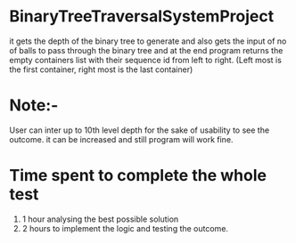# BinaryTreeTraversalSystemProject
it gets the depth of the binary tree to generate and also gets the input of no of balls to pass through the binary tree and at the end program returns the empty containers list with their sequence id from left to right. (Left most is the first container, right most is the last container)

# Note:- 
User can inter up to 10th level depth for the sake of usability to see the outcome. it can be increased and still program will work fine.

# Time spent to complete the whole test
1. 1 hour analysing the best possible solution
2. 2 hours to implement the logic and testing the outcome.

